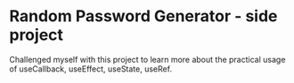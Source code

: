 # Random Password Generator - side project

Challenged myself with this project to learn more about the practical usage of useCallback, useEffect, useState, useRef.
